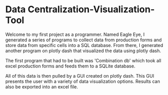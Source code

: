 # Data Centralization-Visualization-Tool
Welcome to my first project as a programmer. Named Eagle Eye, I generated a series of programs to collect data from production forms and store data from specific cells into a SQL database. 
From there, I generated another program on plotly dash that visualized the data using plotly dash.

The first program that had to be built was 'Combination db' which took all excel production forms and feeds them to a SQLite database.

All of this data is then pulled by a GUI created on plotly dash. This GUI presents the user with a variety of data visualization options. Results can also be exported into an excel file.


